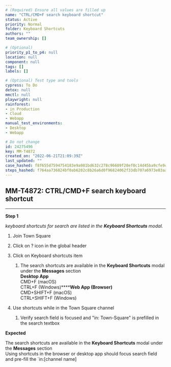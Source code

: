 ```yaml
---
# (Required) Ensure all values are filled up
name: "CTRL/CMD+F search keyboard shortcut"
status: Active
priority: Normal
folder: Keyboard Shortcuts
authors: ""
team_ownership: []

# (Optional)
priority_p1_to_p4: null
location: null
component: null
tags: []
labels: []

# (Optional) Test type and tools
cypress: To Do
detox: null
mmctl: null
playwright: null
rainforest: 
- in Production
- Cloud
- Webapp
manual_test_environments: 
- Desktop
- Webapp

# Do not change
id: 24275496
key: MM-T4872
created_on: "2022-06-21T21:09:39Z"
last_updated: ""
case_hashed: f8f655d7594754183e9a981bd632c278c96609f28ef0c14d45ba9cfe9c1ba62fc6e9d2f66320aeb541a1a2dcfc92029a
steps_hashed: f764aa736824bf0ab6202c8b26a6d0f96824062f33db707a6973e03aa89cee64ce91457e6ea1a19d3c1384ac6de79ea4
---
```


<!-- (Auto-generated) Based on frontmatter's "key" and "name" -->

## MM-T4872: CTRL/CMD+F search keyboard shortcut

---

**Step 1**

_keyboard shortcuts for search are listed in the **Keyboard Shortcuts** modal._

1. Join Town Square

2. Click on ? icon in the global header

3. Click on Keyboard shortcuts item

   1. The search shortcuts are available in the **Keyboard Shortcuts** modal under the **Messages** section
      \
      **Desktop App**\
      CMD+F (macOS)\
      CTRL+F (Windows)\*\*\*\***Web App (Browser)**\
      CMD+SHIFT+F (macOS)\
      CTRL+SHIFT+F (Windows)

4. Use shortcuts while in the Town Square channel

   1. Verify search field is focused and "in: Town-Square" is prefilled in the search textbox

**Expected**

The search shortcuts are available in the **Keyboard Shortcuts** modal under the **Messages** section\
Using shortcuts in the browser or desktop app should focus search field and pre-fill the \`in:\[channel name]
